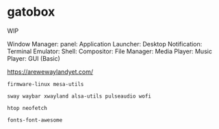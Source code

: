 # gatobox

WIP

Window Manager:
panel:
Application Launcher:
Desktop Notification:
Terminal Emulator:
Shell:
Compositor:
File Manager:
Media Player:
Music Player: 
GUI (Basic)

https://arewewaylandyet.com/

```
firmware-linux mesa-utils
```

```
sway waybar xwayland alsa-utils pulseaudio wofi

htop neofetch

fonts-font-awesome
```
